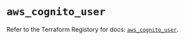 # `aws_cognito_user`

Refer to the Terraform Registory for docs: [`aws_cognito_user`](https://registry.terraform.io/providers/hashicorp/aws/5.10.0/docs/resources/cognito_user).
